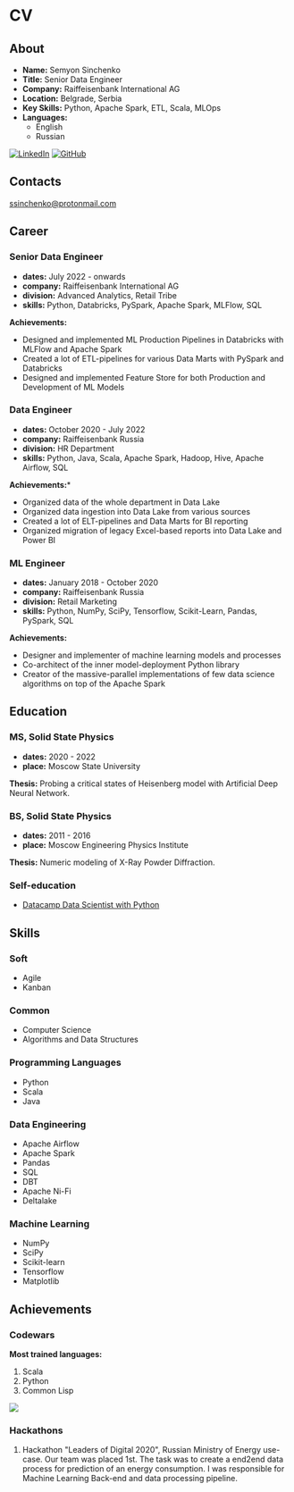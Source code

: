 # CV

## About

- **Name:** Semyon Sinchenko
- **Title:** Senior Data Engineer
- **Company:** Raiffeisenbank International AG
- **Location:** Belgrade, Serbia
- **Key Skills:** Python, Apache Spark, ETL, Scala, MLOps
- **Languages:**
  - English
  - Russian

[![LinkedIn](https://img.shields.io/badge/linkedin-%230077B5.svg?style=for-the-badge&logo=linkedin&logoColor=white)](https://www.linkedin.com/in/semyon-a-sinchenko/)
[![GitHub](https://img.shields.io/badge/github-%23121011.svg?style=for-the-badge&logo=github&logoColor=white)](https://github.com/SemyonSinchenko)

## Contacts

[ssinchenko@protonmail.com](mailto:ssinchenko@protonmail.com)


## Career

### Senior Data Engineer

- **dates:** July 2022 - onwards
- **company:** Raiffeisenbank International AG
- **division:** Advanced Analytics, Retail Tribe
- **skills:** Python, Databricks, PySpark, Apache Spark, MLFlow, SQL

**Achievements:**
- Designed and implemented ML Production Pipelines in Databricks with MLFlow and Apache Spark
- Created a lot of ETL-pipelines for various Data Marts with PySpark and Databricks
- Designed and implemented Feature Store for both Production and Development of ML Models

### Data Engineer

- **dates:** October 2020 - July 2022
- **company:** Raiffeisenbank Russia
- **division:** HR Department
- **skills:** Python, Java, Scala, Apache Spark, Hadoop, Hive, Apache Airflow, SQL

**Achievements:***
- Organized data of the whole department in Data Lake
- Organized data ingestion into Data Lake from various sources
- Created a lot of ELT-pipelines and Data Marts for BI reporting
- Organized migration of legacy Excel-based reports into Data Lake and Power BI

### ML Engineer

- **dates:** January 2018 - October 2020
- **company:** Raiffeisenbank Russia
- **division:** Retail Marketing
- **skills:** Python, NumPy, SciPy, Tensorflow, Scikit-Learn, Pandas, PySpark, SQL

**Achievements:**
- Designer and implementer of machine learning models and processes
- Co-architect of the inner model-deployment Python library
- Creator of the massive-parallel implementations of few data science algorithms on top of the Apache Spark

## Education

### MS, Solid State Physics

- **dates:** 2020 - 2022
- **place:** Moscow State University

**Thesis:**
Probing a critical states of Heisenberg model with Artificial Deep Neural Network.

### BS, Solid State Physics

- **dates:** 2011 - 2016
- **place:** Moscow Engineering Physics Institute

**Thesis:**
Numeric modeling of X-Ray Powder Diffraction.

### Self-education

- [Datacamp Data Scientist with Python](https://www.datacamp.com/statement-of-accomplishment/track/72b166cfeba7ca2ebeed7dd44e3b18a0729bf67c)

## Skills

### Soft

- Agile
- Kanban

### Common

- Computer Science
- Algorithms and Data Structures

### Programming Languages

- Python
- Scala
- Java

### Data Engineering

- Apache Airflow
- Apache Spark
- Pandas
- SQL
- DBT
- Apache Ni-Fi
- Deltalake

### Machine Learning

- NumPy
- SciPy
- Scikit-learn
- Tensorflow
- Matplotlib

## Achievements

### Codewars

**Most trained languages:**

1. Scala
2. Python
3. Common Lisp

[![](https://www.codewars.com/users/semyon_sinchenko/badges/large)](https://www.codewars.com/users/semyon_sinchenko)

### Hackathons

1. Hackathon "Leaders of Digital 2020", Russian Ministry of Energy use-case. Our team was placed 1st. The task was to create a end2end data process for prediction of an energy consumption. I was responsible for Machine Learning Back-end and data processing pipeline.
